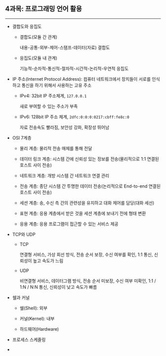 ## 4과목: 프로그래밍 언어 활용

---

- 결합도와 응집도
  
  - 결합도(모듈 간 관계)
    
    내용-공통-외부-제어-스탬프-데이터(자료) 결합도
  
  - 응집도(모듈 내 관계)
    
    기능적-순차적-통신적-절차적-시간적-논리적-우연적 응집도

- IP 주소(Internet Protocol Address): 컴퓨터 네트워크에서 장치들이 서로를 인식하고 통신을 하기 위해서 사용하는 고유 주소
  
  - IPv4: 32bit IP 주소체계, `127.0.0.1`
    
    새로 부여할 수 있는 주소가 부족
  
  - IPv6: 128bit IP 주소 체계, `2dfc:0:0:0:0217:cbff:fe8c:0`
    
    자료 전송속도 빨라짐, 보안성 강화, 확장성 뛰어남

- OSI 7계층
  
  - 물리 계층: 물리적 전송 매체를 통해 전달
  
  - 데이터 링크 계층: 시스템 간에 신뢰성 있는 정보를 전송(물리적으로 1:1 연결된 호스트 사이 전송)
  
  - 네트워크 계층: 개방 시스템 간 네트워크 연결 관리
  
  - 전송 계층: 종단 시스템 간 투명한 데이터 전송(논리적으로 End-to-end 연결된 호스트 사이 전송)
  
  - 세션 계층: 송, 수신 측 간의 관련성을 유지하고 대화 제어를 담당(대화 세선)
  
  - 표현 계층: 응용 계층에서 받은 것을 세션 계층에 보내기 전에 형태 변환
  
  - 응용 계층: 응용 프로그램이 접근할 수 있는 서비스 제공

- TCP와 UDP
  
  - TCP
    
    연결형 서비스, 가상 회선 방식, 전송 순서 보장, 수신 여부를 확인, 
    1:1 통신, 신뢰성이 높고 속도가 느림
  
  - UDP
    
    비연결형 서비스, 데이터그램 방식, 전송 순서 미보장, 수신 여부 미확인, 
    1:1 / 1:N / N:N 통신, 신뢰성이 낮고 속도가 빠름

- 쉘과 커널
  
  - 쉘(Shell): 외부
  
  - 커널(Kernel): 내부
  
  - 하드웨어(Hardware)

- 프로세스 스케줄링

-  
